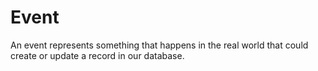 # Event

An event represents something that happens in the real world that could create or update a record in our database.